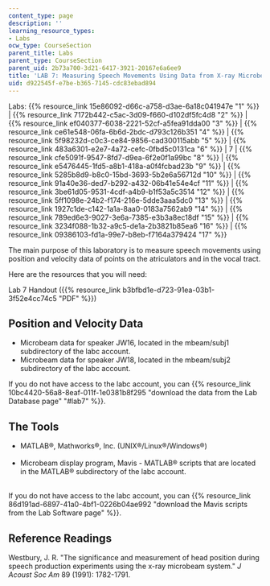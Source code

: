 ```yaml
---
content_type: page
description: ''
learning_resource_types:
- Labs
ocw_type: CourseSection
parent_title: Labs
parent_type: CourseSection
parent_uid: 2b73a700-3d21-6417-3921-20167e6a6ee9
title: 'LAB 7: Measuring Speech Movements Using Data from X-ray Microbeam System'
uid: d922545f-e7be-b365-7145-cdc83ebad894
---
```


Labs: {{% resource_link 15e86092-d66c-a758-d3ae-6a18c041947e "1" %}} | {{% resource_link 7172b442-c5ac-3d09-f660-d102df5fc4d8 "2" %}} | {{% resource_link ef040377-6038-2221-52cf-a5fea91dda00 "3" %}} | {{% resource_link ce61e548-06fa-6b6d-2bdc-d793c126b351 "4" %}} | {{% resource_link 5f98232d-c0c3-ce84-9856-cad300115abb "5" %}} | {{% resource_link 483a6301-e2e7-4a72-cefc-0fbd5c0131ca "6" %}} | 7 | {{% resource_link cfe5091f-9547-8fd7-d9ea-6f2e0f1a99bc "8" %}} | {{% resource_link e5476445-1fd5-a8b1-418a-a0f4fcbad23b "9" %}} | {{% resource_link 5285b8d9-b8c0-15bd-3693-5b2e6a56712d "10" %}} | {{% resource_link 91a40e36-ded7-b292-a432-06b41e54e4cf "11" %}} | {{% resource_link 3be61d05-9531-4cdf-a4b9-b1f53a5c3514 "12" %}} | {{% resource_link 5ff1098e-24b2-f174-216e-5dde3aaa5dc0 "13" %}} | {{% resource_link 1927c1de-c142-1a1a-8aa0-0183a7562ab9 "14" %}} | {{% resource_link 789ed6e3-9027-3e6a-7385-e3b3a8ec18df "15" %}} | {{% resource_link 3234f088-1b32-a9c5-de1a-2b3821b85ea6 "16" %}} | {{% resource_link 09386103-fd1a-99e7-b8eb-f7164a379424 "17" %}}

The main purpose of this laboratory is to measure speech movements using position and velocity data of points on the atriculators and in the vocal tract.

Here are the resources that you will need:

Lab 7 Handout ({{% resource_link b3bfbd1e-d723-91ea-03b1-3f52e4cc74c5 "PDF" %}})

Position and Velocity Data
--------------------------

*   Microbeam data for speaker JW16, located in the mbeam/subj1 subdirectory of the labc account.
*   Microbeam data for speaker JW18, located in the mbeam/subj2 subdirectory of the labc account.

If you do not have access to the labc account, you can {{% resource_link 10bc4420-56a8-8eaf-011f-1e0381b8f295 "download the data from the Lab Database page" "#lab7" %}}.

The Tools
---------

*   MATLAB®, Mathworks®, Inc. (UNIX®/Linux®/Windows®)  
     
*   Microbeam display program, Mavis - MATLAB® scripts that are located in the MATLAB® subdirectory of the labc account.  
     

If you do not have access to the labc account, you can {{% resource_link 86d191ad-6897-41a0-4bf1-0226b04ae992 "download the Mavis scripts from the Lab Software page" %}}.

Reference Readings
------------------

Westbury, J. R. "The significance and measurement of head position during speech production experiments using the x-ray microbeam system." _J Acoust Soc Am_ 89 (1991): 1782-1791.
